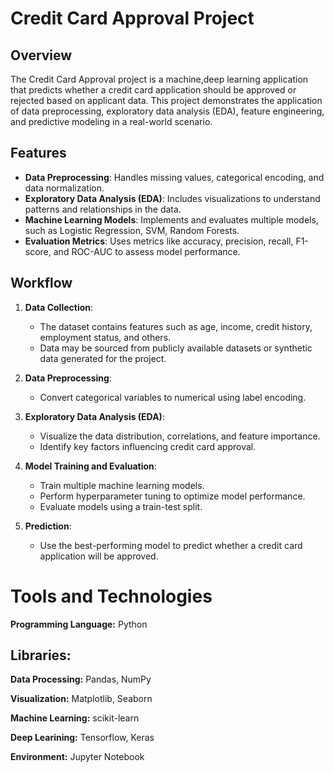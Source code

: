 # Credit Card Approval Project

## Overview
The Credit Card Approval project is a machine,deep learning application that predicts whether a credit card application should be approved or rejected based on applicant data. This project demonstrates the application of data preprocessing, exploratory data analysis (EDA), feature engineering, and predictive modeling in a real-world scenario.

## Features
- **Data Preprocessing**: Handles missing values, categorical encoding, and data normalization.
- **Exploratory Data Analysis (EDA)**: Includes visualizations to understand patterns and relationships in the data.
- **Machine Learning Models**: Implements and evaluates multiple models, such as Logistic Regression, SVM, Random Forests.
- **Evaluation Metrics**: Uses metrics like accuracy, precision, recall, F1-score, and ROC-AUC to assess model performance.

## Workflow
1. **Data Collection**:
   - The dataset contains features such as age, income, credit history, employment status, and others.
   - Data may be sourced from publicly available datasets or synthetic data generated for the project.

2. **Data Preprocessing**:
   - Convert categorical variables to numerical using label encoding.

3. **Exploratory Data Analysis (EDA)**:
   - Visualize the data distribution, correlations, and feature importance.
   - Identify key factors influencing credit card approval.

4. **Model Training and Evaluation**:
   - Train multiple machine learning models.
   - Perform hyperparameter tuning to optimize model performance.
   - Evaluate models using a train-test split.

5. **Prediction**:
   - Use the best-performing model to predict whether a credit card application will be approved.

# Tools and Technologies

**Programming Language:** Python

## Libraries:

**Data Processing:** Pandas, NumPy

**Visualization:** Matplotlib, Seaborn

**Machine Learning:** scikit-learn

**Deep Learining:** Tensorflow, Keras

**Environment:** Jupyter Notebook 
